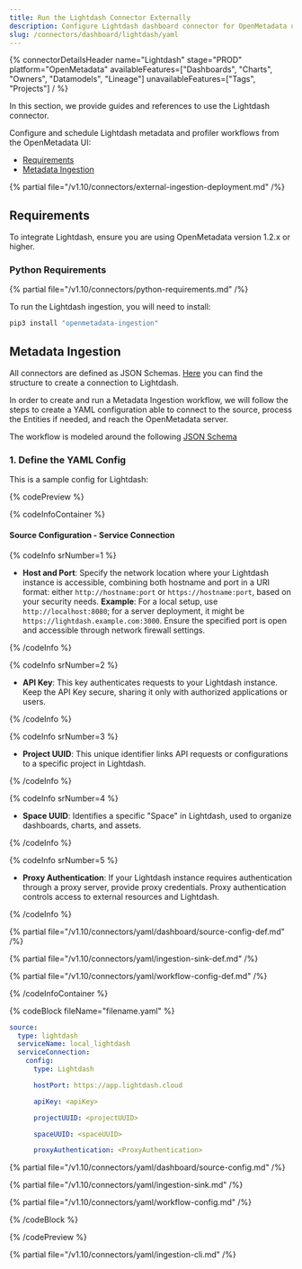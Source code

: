 ```yaml
---
title: Run the Lightdash Connector Externally
description: Configure Lightdash dashboard connector for OpenMetadata using YAML. Step-by-step setup guide with examples to integrate your BI dashboards seamlessly.
slug: /connectors/dashboard/lightdash/yaml
---
```


{% connectorDetailsHeader
  name="Lightdash"
  stage="PROD"
  platform="OpenMetadata"
  availableFeatures=["Dashboards", "Charts", "Owners", "Datamodels", "Lineage"]
  unavailableFeatures=["Tags", "Projects"]
/ %}

In this section, we provide guides and references to use the Lightdash connector.

Configure and schedule Lightdash metadata and profiler workflows from the OpenMetadata UI:

- [Requirements](#requirements)
- [Metadata Ingestion](#metadata-ingestion)

{% partial file="/v1.10/connectors/external-ingestion-deployment.md" /%}

## Requirements

To integrate Lightdash, ensure you are using OpenMetadata version 1.2.x or higher.

### Python Requirements

{% partial file="/v1.10/connectors/python-requirements.md" /%}

To run the Lightdash ingestion, you will need to install:

```bash
pip3 install "openmetadata-ingestion"
```

## Metadata Ingestion

All connectors are defined as JSON Schemas. 
[Here](https://github.com/open-metadata/OpenMetadata/blob/main/openmetadata-spec/src/main/resources/json/schema/entity/services/connections/dashboard/lightdashConnection.json)
you can find the structure to create a connection to Lightdash.

In order to create and run a Metadata Ingestion workflow, we will follow
the steps to create a YAML configuration able to connect to the source,
process the Entities if needed, and reach the OpenMetadata server.

The workflow is modeled around the following
[JSON Schema](https://github.com/open-metadata/OpenMetadata/blob/main/openmetadata-spec/src/main/resources/json/schema/metadataIngestion/workflow.json)

### 1. Define the YAML Config

This is a sample config for Lightdash:

{% codePreview %}

{% codeInfoContainer %}

#### Source Configuration - Service Connection

{% codeInfo srNumber=1 %}

- **Host and Port**: Specify the network location where your Lightdash instance is accessible, combining both hostname and port in a URI format: either `http://hostname:port` or `https://hostname:port`, based on your security needs.
**Example**: For a local setup, use `http://localhost:8080`; for a server deployment, it might be `https://lightdash.example.com:3000`.
Ensure the specified port is open and accessible through network firewall settings.

{% /codeInfo %}

{% codeInfo srNumber=2 %}

- **API Key**: This key authenticates requests to your Lightdash instance. Keep the API Key secure, sharing it only with authorized applications or users.

{% /codeInfo %}

{% codeInfo srNumber=3 %}

- **Project UUID**: This unique identifier links API requests or configurations to a specific project in Lightdash. 

{% /codeInfo %}

{% codeInfo srNumber=4 %}

- **Space UUID**: Identifies a specific "Space" in Lightdash, used to organize dashboards, charts, and assets.

{% /codeInfo %}

{% codeInfo srNumber=5 %}

- **Proxy Authentication**: If your Lightdash instance requires authentication through a proxy server, provide proxy credentials. Proxy authentication controls access to external resources and Lightdash.

{% /codeInfo %}

{% partial file="/v1.10/connectors/yaml/dashboard/source-config-def.md" /%}

{% partial file="/v1.10/connectors/yaml/ingestion-sink-def.md" /%}

{% partial file="/v1.10/connectors/yaml/workflow-config-def.md" /%}

{% /codeInfoContainer %}

{% codeBlock fileName="filename.yaml" %}

```yaml {% isCodeBlock=true %}
source:
  type: lightdash
  serviceName: local_lightdash
  serviceConnection:
    config:
      type: Lightdash
```
```yaml {% srNumber=1 %}
      hostPort: https://app.lightdash.cloud
```
```yaml {% srNumber=2 %}
      apiKey: <apiKey>
```
```yaml {% srNumber=3 %}
      projectUUID: <projectUUID>
```
```yaml {% srNumber=4 %}
      spaceUUID: <spaceUUID>
```
```yaml {% srNumber=5 %}
      proxyAuthentication: <ProxyAuthentication>
```

{% partial file="/v1.10/connectors/yaml/dashboard/source-config.md" /%}

{% partial file="/v1.10/connectors/yaml/ingestion-sink.md" /%}

{% partial file="/v1.10/connectors/yaml/workflow-config.md" /%}

{% /codeBlock %}

{% /codePreview %}

{% partial file="/v1.10/connectors/yaml/ingestion-cli.md" /%}
